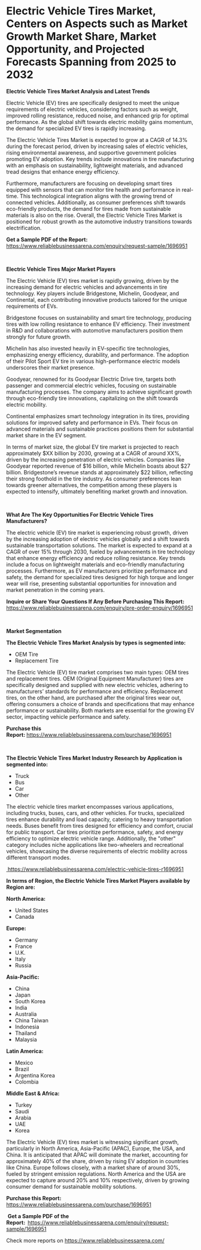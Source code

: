 <p><h1>Electric Vehicle Tires Market, Centers on Aspects such as Market Growth Market Share, Market Opportunity, and Projected Forecasts Spanning from 2025 to 2032</h1></p><p><strong>Electric Vehicle Tires Market Analysis and Latest Trends</strong></p>
<p><p>Electric Vehicle (EV) tires are specifically designed to meet the unique requirements of electric vehicles, considering factors such as weight, improved rolling resistance, reduced noise, and enhanced grip for optimal performance. As the global shift towards electric mobility gains momentum, the demand for specialized EV tires is rapidly increasing.</p><p>The Electric Vehicle Tires Market is expected to grow at a CAGR of 14.3% during the forecast period, driven by increasing sales of electric vehicles, rising environmental awareness, and supportive government policies promoting EV adoption. Key trends include innovations in tire manufacturing with an emphasis on sustainability, lightweight materials, and advanced tread designs that enhance energy efficiency. </p><p>Furthermore, manufacturers are focusing on developing smart tires equipped with sensors that can monitor tire health and performance in real-time. This technological integration aligns with the growing trend of connected vehicles. Additionally, as consumer preferences shift towards eco-friendly products, the demand for tires made from sustainable materials is also on the rise. Overall, the Electric Vehicle Tires Market is positioned for robust growth as the automotive industry transitions towards electrification.</p></p>
<p><strong>Get a Sample PDF of the Report:&nbsp;</strong> <a href="https://www.reliablebusinessarena.com/enquiry/request-sample/1696951?utm_campaign=2146&utm_medium=2&utm_source=Github&utm_content=ia&utm_term=27032025&utm_id=electric-vehicle-tires">https://www.reliablebusinessarena.com/enquiry/request-sample/1696951</a></p>
<p>&nbsp;</p>
<p><strong>Electric Vehicle Tires Major Market Players</strong></p>
<p><p>The Electric Vehicle (EV) tires market is rapidly growing, driven by the increasing demand for electric vehicles and advancements in tire technology. Key players include Bridgestone, Michelin, Goodyear, and Continental, each contributing innovative products tailored for the unique requirements of EVs.</p><p>Bridgestone focuses on sustainability and smart tire technology, producing tires with low rolling resistance to enhance EV efficiency. Their investment in R&D and collaborations with automotive manufacturers position them strongly for future growth.</p><p>Michelin has also invested heavily in EV-specific tire technologies, emphasizing energy efficiency, durability, and performance. The adoption of their Pilot Sport EV tire in various high-performance electric models underscores their market presence. </p><p>Goodyear, renowned for its Goodyear Electric Drive tire, targets both passenger and commercial electric vehicles, focusing on sustainable manufacturing processes. The company aims to achieve significant growth through eco-friendly tire innovations, capitalizing on the shift towards electric mobility.</p><p>Continental emphasizes smart technology integration in its tires, providing solutions for improved safety and performance in EVs. Their focus on advanced materials and sustainable practices positions them for substantial market share in the EV segment.</p><p>In terms of market size, the global EV tire market is projected to reach approximately $XX billion by 2030, growing at a CAGR of around XX%, driven by the increasing penetration of electric vehicles. Companies like Goodyear reported revenue of $16 billion, while Michelin boasts about $27 billion. Bridgestone’s revenue stands at approximately $22 billion, reflecting their strong foothold in the tire industry. As consumer preferences lean towards greener alternatives, the competition among these players is expected to intensify, ultimately benefiting market growth and innovation.</p></p>
<p>&nbsp;</p>
<p><strong>What Are The Key Opportunities For Electric Vehicle Tires Manufacturers?</strong></p>
<p><p>The electric vehicle (EV) tire market is experiencing robust growth, driven by the increasing adoption of electric vehicles globally and a shift towards sustainable transportation solutions. The market is expected to expand at a CAGR of over 15% through 2030, fueled by advancements in tire technology that enhance energy efficiency and reduce rolling resistance. Key trends include a focus on lightweight materials and eco-friendly manufacturing processes. Furthermore, as EV manufacturers prioritize performance and safety, the demand for specialized tires designed for high torque and longer wear will rise, presenting substantial opportunities for innovation and market penetration in the coming years.</p></p>
<p><strong>Inquire or Share Your Questions If Any Before Purchasing This Report:</strong> <a href="https://www.reliablebusinessarena.com/enquiry/pre-order-enquiry/1696951?utm_campaign=2146&utm_medium=2&utm_source=Github&utm_content=ia&utm_term=27032025&utm_id=electric-vehicle-tires">https://www.reliablebusinessarena.com/enquiry/pre-order-enquiry/1696951</a></p>
<p>&nbsp;</p>
<p><strong>Market Segmentation</strong></p>
<p><strong>The Electric Vehicle Tires Market Analysis by types is segmented into:</strong></p>
<p><ul><li>OEM Tire</li><li>Replacement Tire</li></ul></p>
<p><p>The Electric Vehicle (EV) tire market comprises two main types: OEM tires and replacement tires. OEM (Original Equipment Manufacturer) tires are specifically designed and supplied with new electric vehicles, adhering to manufacturers’ standards for performance and efficiency. Replacement tires, on the other hand, are purchased after the original tires wear out, offering consumers a choice of brands and specifications that may enhance performance or sustainability. Both markets are essential for the growing EV sector, impacting vehicle performance and safety.</p></p>
<p><strong>Purchase this Report:&nbsp;</strong><a href="https://www.reliablebusinessarena.com/purchase/1696951?utm_campaign=2146&utm_medium=2&utm_source=Github&utm_content=ia&utm_term=27032025&utm_id=electric-vehicle-tires">https://www.reliablebusinessarena.com/purchase/1696951</a></p>
<p>&nbsp;</p>
<p><strong>The Electric Vehicle Tires Market Industry Research by Application is segmented into:</strong></p>
<p><ul><li>Truck</li><li>Bus</li><li>Car</li><li>Other</li></ul></p>
<p><p>The electric vehicle tires market encompasses various applications, including trucks, buses, cars, and other vehicles. For trucks, specialized tires enhance durability and load capacity, catering to heavy transportation needs. Buses benefit from tires designed for efficiency and comfort, crucial for public transport. Car tires prioritize performance, safety, and energy efficiency to optimize electric vehicle range. Additionally, the "other" category includes niche applications like two-wheelers and recreational vehicles, showcasing the diverse requirements of electric mobility across different transport modes.</p></p>
<p><a href="https://www.reliablebusinessarena.com/electric-vehicle-tires-r1696951?utm_campaign=2146&utm_medium=2&utm_source=Github&utm_content=ia&utm_term=27032025&utm_id=electric-vehicle-tires">&nbsp;https://www.reliablebusinessarena.com/electric-vehicle-tires-r1696951</a></p>
<p><strong>In terms of Region, the Electric Vehicle Tires Market Players available by Region are:</strong></p>
<p>
    <p> <strong> North America: </strong>
        <ul>
            <li>United States</li>
            <li>Canada</li>
        </ul>
        </p> 
    <p> <strong> Europe: </strong>
        <ul>
            <li>Germany</li>
            <li>France</li>
            <li>U.K.</li>
            <li>Italy</li>
            <li>Russia</li>
        </ul>
        </p> 
    <p> <strong> Asia-Pacific: </strong>
        <ul>
            <li>China</li>
            <li>Japan</li>
            <li>South Korea</li>
            <li>India</li>
            <li>Australia</li>
            <li>China Taiwan</li>
            <li>Indonesia</li>
            <li>Thailand</li>
            <li>Malaysia</li>
        </ul>
        </p> 
    <p> <strong> Latin America: </strong>
        <ul>
            <li>Mexico</li>
            <li>Brazil</li>
            <li>Argentina Korea</li>
            <li>Colombia</li>
        </ul>
        </p> 
    <p> <strong> Middle East & Africa: </strong>
        <ul>
            <li>Turkey</li>
            <li>Saudi</li>
            <li>Arabia</li>
            <li>UAE</li>
            <li>Korea</li>
        </ul>
    </p>
    </p>
<p><p>The Electric Vehicle (EV) tires market is witnessing significant growth, particularly in North America, Asia-Pacific (APAC), Europe, the USA, and China. It is anticipated that APAC will dominate the market, accounting for approximately 40% of the share, driven by rising EV adoption in countries like China. Europe follows closely, with a market share of around 30%, fueled by stringent emission regulations. North America and the USA are expected to capture around 20% and 10% respectively, driven by growing consumer demand for sustainable mobility solutions.</p></p>
<p><strong>Purchase this Report: </strong><a href="https://www.reliablebusinessarena.com/purchase/1696951?utm_campaign=2146&utm_medium=2&utm_source=Github&utm_content=ia&utm_term=27032025&utm_id=electric-vehicle-tires">https://www.reliablebusinessarena.com/purchase/1696951</a></p>
<p>&nbsp;<strong>Get a Sample PDF of the Report:&nbsp;&nbsp;</strong><a href="https://www.reliablebusinessarena.com/enquiry/request-sample/1696951?utm_campaign=2146&utm_medium=2&utm_source=Github&utm_content=ia&utm_term=27032025&utm_id=electric-vehicle-tires">https://www.reliablebusinessarena.com/enquiry/request-sample/1696951</a></p>
<p><strong></strong></p>
<p>Check more reports on <a href="https://www.reliablebusinessarena.com/?utm_campaign=2146&utm_medium=2&utm_source=Github&utm_content=ia&utm_term=27032025&utm_id=electric-vehicle-tires">https://www.reliablebusinessarena.com/</a></p>